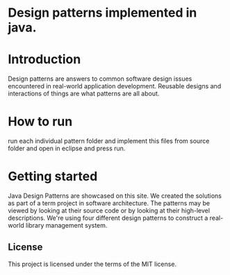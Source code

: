 # Design patterns implemented in java.

# Introduction

Design patterns are answers to common software design issues encountered in real-world application development. Reusable designs and interactions of things are what patterns are all about.

# How to run
run each individual pattern folder and implement this files from source folder and open in eclipse and press run.


# Getting started

Java Design Patterns are showcased on this site. We created the solutions as part of a term project in software architecture. The patterns may be viewed by looking at their source code or by looking at their high-level descriptions.
We're using four different design patterns to construct a real-world library management system.

##  License

This project is licensed under the terms of the MIT license.
